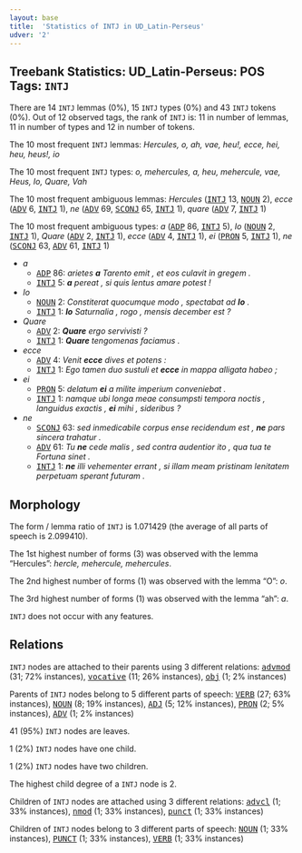 ```yaml
---
layout: base
title:  'Statistics of INTJ in UD_Latin-Perseus'
udver: '2'
---
```


## Treebank Statistics: UD_Latin-Perseus: POS Tags: `INTJ`

There are 14 `INTJ` lemmas (0%), 15 `INTJ` types (0%) and 43 `INTJ` tokens (0%).
Out of 12 observed tags, the rank of `INTJ` is: 11 in number of lemmas, 11 in number of types and 12 in number of tokens.

The 10 most frequent `INTJ` lemmas: <em>Hercules, o, ah, vae, heu!, ecce, hei, heu, heus!, io</em>

The 10 most frequent `INTJ` types:  <em>o, mehercules, a, heu, mehercule, vae, Heus, Io, Quare, Vah</em>

The 10 most frequent ambiguous lemmas: <em>Hercules</em> (<tt><a href="la_perseus-pos-INTJ.html">INTJ</a></tt> 13, <tt><a href="la_perseus-pos-NOUN.html">NOUN</a></tt> 2), <em>ecce</em> (<tt><a href="la_perseus-pos-ADV.html">ADV</a></tt> 6, <tt><a href="la_perseus-pos-INTJ.html">INTJ</a></tt> 1), <em>ne</em> (<tt><a href="la_perseus-pos-ADV.html">ADV</a></tt> 69, <tt><a href="la_perseus-pos-SCONJ.html">SCONJ</a></tt> 65, <tt><a href="la_perseus-pos-INTJ.html">INTJ</a></tt> 1), <em>quare</em> (<tt><a href="la_perseus-pos-ADV.html">ADV</a></tt> 7, <tt><a href="la_perseus-pos-INTJ.html">INTJ</a></tt> 1)

The 10 most frequent ambiguous types:  <em>a</em> (<tt><a href="la_perseus-pos-ADP.html">ADP</a></tt> 86, <tt><a href="la_perseus-pos-INTJ.html">INTJ</a></tt> 5), <em>Io</em> (<tt><a href="la_perseus-pos-NOUN.html">NOUN</a></tt> 2, <tt><a href="la_perseus-pos-INTJ.html">INTJ</a></tt> 1), <em>Quare</em> (<tt><a href="la_perseus-pos-ADV.html">ADV</a></tt> 2, <tt><a href="la_perseus-pos-INTJ.html">INTJ</a></tt> 1), <em>ecce</em> (<tt><a href="la_perseus-pos-ADV.html">ADV</a></tt> 4, <tt><a href="la_perseus-pos-INTJ.html">INTJ</a></tt> 1), <em>ei</em> (<tt><a href="la_perseus-pos-PRON.html">PRON</a></tt> 5, <tt><a href="la_perseus-pos-INTJ.html">INTJ</a></tt> 1), <em>ne</em> (<tt><a href="la_perseus-pos-SCONJ.html">SCONJ</a></tt> 63, <tt><a href="la_perseus-pos-ADV.html">ADV</a></tt> 61, <tt><a href="la_perseus-pos-INTJ.html">INTJ</a></tt> 1)


* <em>a</em>
  * <tt><a href="la_perseus-pos-ADP.html">ADP</a></tt> 86: <em>arietes <b>a</b> Tarento emit , et eos culavit in gregem .</em>
  * <tt><a href="la_perseus-pos-INTJ.html">INTJ</a></tt> 5: <em><b>a</b> pereat , si quis lentus amare potest !</em>
* <em>Io</em>
  * <tt><a href="la_perseus-pos-NOUN.html">NOUN</a></tt> 2: <em>Constiterat quocumque modo , spectabat ad <b>Io</b> .</em>
  * <tt><a href="la_perseus-pos-INTJ.html">INTJ</a></tt> 1: <em><b>Io</b> Saturnalia , rogo , mensis december est ?</em>
* <em>Quare</em>
  * <tt><a href="la_perseus-pos-ADV.html">ADV</a></tt> 2: <em><b>Quare</b> ergo servivisti ?</em>
  * <tt><a href="la_perseus-pos-INTJ.html">INTJ</a></tt> 1: <em><b>Quare</b> tengomenas faciamus .</em>
* <em>ecce</em>
  * <tt><a href="la_perseus-pos-ADV.html">ADV</a></tt> 4: <em>Venit <b>ecce</b> dives et potens :</em>
  * <tt><a href="la_perseus-pos-INTJ.html">INTJ</a></tt> 1: <em>Ego tamen duo sustuli et <b>ecce</b> in mappa alligata habeo ;</em>
* <em>ei</em>
  * <tt><a href="la_perseus-pos-PRON.html">PRON</a></tt> 5: <em>delatum <b>ei</b> a milite imperium conveniebat .</em>
  * <tt><a href="la_perseus-pos-INTJ.html">INTJ</a></tt> 1: <em>namque ubi longa meae consumpsti tempora noctis , languidus exactis , <b>ei</b> mihi , sideribus ?</em>
* <em>ne</em>
  * <tt><a href="la_perseus-pos-SCONJ.html">SCONJ</a></tt> 63: <em>sed inmedicabile corpus ense recidendum est , <b>ne</b> pars sincera trahatur .</em>
  * <tt><a href="la_perseus-pos-ADV.html">ADV</a></tt> 61: <em>Tu <b>ne</b> cede malis , sed contra audentior ito , qua tua te Fortuna sinet .</em>
  * <tt><a href="la_perseus-pos-INTJ.html">INTJ</a></tt> 1: <em><b>ne</b> illi vehementer errant , si illam meam pristinam lenitatem perpetuam sperant futuram .</em>

## Morphology

The form / lemma ratio of `INTJ` is 1.071429 (the average of all parts of speech is 2.099410).

The 1st highest number of forms (3) was observed with the lemma “Hercules”: <em>hercle, mehercule, mehercules</em>.

The 2nd highest number of forms (1) was observed with the lemma “O”: <em>o</em>.

The 3rd highest number of forms (1) was observed with the lemma “ah”: <em>a</em>.

`INTJ` does not occur with any features.


## Relations

`INTJ` nodes are attached to their parents using 3 different relations: <tt><a href="la_perseus-dep-advmod.html">advmod</a></tt> (31; 72% instances), <tt><a href="la_perseus-dep-vocative.html">vocative</a></tt> (11; 26% instances), <tt><a href="la_perseus-dep-obj.html">obj</a></tt> (1; 2% instances)

Parents of `INTJ` nodes belong to 5 different parts of speech: <tt><a href="la_perseus-pos-VERB.html">VERB</a></tt> (27; 63% instances), <tt><a href="la_perseus-pos-NOUN.html">NOUN</a></tt> (8; 19% instances), <tt><a href="la_perseus-pos-ADJ.html">ADJ</a></tt> (5; 12% instances), <tt><a href="la_perseus-pos-PRON.html">PRON</a></tt> (2; 5% instances), <tt><a href="la_perseus-pos-ADV.html">ADV</a></tt> (1; 2% instances)

41 (95%) `INTJ` nodes are leaves.

1 (2%) `INTJ` nodes have one child.

1 (2%) `INTJ` nodes have two children.

The highest child degree of a `INTJ` node is 2.

Children of `INTJ` nodes are attached using 3 different relations: <tt><a href="la_perseus-dep-advcl.html">advcl</a></tt> (1; 33% instances), <tt><a href="la_perseus-dep-nmod.html">nmod</a></tt> (1; 33% instances), <tt><a href="la_perseus-dep-punct.html">punct</a></tt> (1; 33% instances)

Children of `INTJ` nodes belong to 3 different parts of speech: <tt><a href="la_perseus-pos-NOUN.html">NOUN</a></tt> (1; 33% instances), <tt><a href="la_perseus-pos-PUNCT.html">PUNCT</a></tt> (1; 33% instances), <tt><a href="la_perseus-pos-VERB.html">VERB</a></tt> (1; 33% instances)

